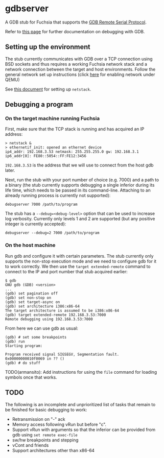 # gdbserver

A GDB stub for Fuchsia that supports the
[GDB Remote Serial Protocol](https://sourceware.org/gdb/onlinedocs/gdb/Overview.html).

Refer to [this page](https://sourceware.org/gdb/onlinedocs/gdb/index.html) for
further documentation on debugging with GDB.

## Setting up the environment

The stub currently communicates with GDB over a TCP connection using BSD sockets
and thus requires a working Fuchsia network stack and a network connection
between the target and host environments. Follow the general network set up
instructions (click
[here](https://fuchsia.googlesource.com/magenta/+/master/docs/getting_started.md#Enabling-Networking-under-Qemu-x86_64-only)
for enabling network under QEMU)

See [this document](https://docs.google.com/a/google.com/document/d/1wKQbLgxKBsdlXX9iPSw4MHnTYN4Lx2xjzyoWyth-uy4/edit?usp=sharing) for setting up `netstack`.

## Debugging a program

### On the target machine running Fuchsia

First, make sure that the TCP stack is running and has acquired an IP address:

```
> netstack &
> ethernetif_init: opened an ethernet device
ip4_addr: 192.168.3.53 netmask: 255.255.255.0 gw: 192.168.3.1
ip6_addr[0]: FE80::5054::FF:FE12:3456
```

`192.168.3.53` is the address that we will use to connect from the host gdb
later.

Next, run the stub with your port number of choice (e.g. 7000) and a path to a
binary (the stub currently supports debugging a single inferior during its life
time, which needs to be passed in its command-line. Attaching to an already
running process is currently not supported):

```
debugserver 7000 /path/to/program
```

The stub has a `--debug=<debug-level>` option that can be used to increase log
verbosity. Currently only levels 1 and 2 are supported (but any positive integer
is currently accepted):

```
debugserver --debug=2 7000 /path/to/program
```

### On the host machine

Run gdb and configure it with certain parameters. The stub currently only
supports the non-stop execution mode and we need to configure gdb for it to work
correctly. We then use the `target extended-remote` command to connect to the IP
and port number that stub acquired earlier:

```
$ gdb
GNU gdb (GDB) <version>
...
(gdb) set pagination off
(gdb) set non-stop on
(gdb) set target-async on
(gdb) set architecture i386:x86-64
The target architecture is assumed to be i386:x86-64
(gdb) target extended-remote 192.168.3.53:7000
Remote debugging using 192.168.3.53:7000
```
From here we can use gdb as usual:

```
(gdb) # set some breakpoints
(gdb) run
Starting program:

Program received signal SIGSEGV, Segmentation fault.
0x00000000010f0069 in ?? ()
(gdb) # do stuff
```

TODO(armansito): Add instructions for using the `file` command for loading
symbols once that works.

## TODO

The following is an incomplete and unprioritized list of tasks that remain to be
finished for basic debugging to work:

- Retransmission on "-" ack
- Memory access following vRun but before "c".
- Support vRun with arguments so that the inferior can be provided from gdb
  using `set remote exec-file`
- sw/hw breakpoints and stepping
- vCont and friends
- Support architectures other than x86-64
